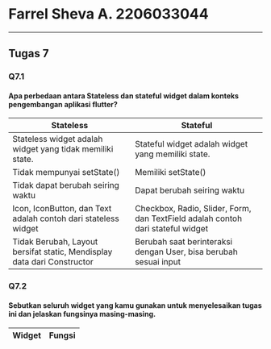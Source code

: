 # Farrel Sheva A. 2206033044 
--- 
## Tugas 7

### Q7.1 
#### Apa perbedaan antara Stateless dan stateful widget dalam konteks pengembangan aplikasi flutter?
| Stateless | Stateful |
| --- | --- |
| Stateless widget adalah widget yang tidak memiliki state. | Stateful widget adalah widget yang memiliki state. |
| Tidak mempunyai setState() | Memiliki setState() |
| Tidak dapat berubah seiring waktu | Dapat berubah seiring waktu |
| Icon, IconButton, dan Text adalah contoh dari stateless widget | Checkbox, Radio, Slider, Form, dan TextField adalah contoh dari stateful widget |
| Tidak Berubah, Layout bersifat static, Mendisplay data dari Constructor| Berubah saat berinteraksi dengan User, bisa berubah sesuai input |

### Q7.2
#### Sebutkan seluruh widget yang kamu gunakan untuk menyelesaikan tugas ini dan jelaskan fungsinya masing-masing.

| Widget | Fungsi |
| --- | --- |
